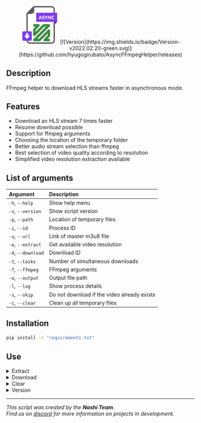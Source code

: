<p align="center">
  <img src="/resource/favicon.png?raw=true" width="20%"></img>
  [![Version](https://img.shields.io/badge/Version-v2022.02.20-green.svg)](https://github.com/hyugogirubato/AsyncFFmpegHelper/releases)
</p>


## Description
FFmpeg helper to download HLS streams faster in asynchronous mode.

## Features
- Download an HLS stream 7 times faster
- Resume download possible
- Support for ffmpeg arguments
- Choosing the location of the temporary folder
- Better audio stream selection than ffmpeg
- Best selection of video quality according to resolution
- Simplified video resolution extraction available


## List of arguments
| Argument            | Description                                  |
| :------------------ | :------------------------------------------- |
| `-h`, `--help`      | Show help menu                               |
| `-v`, `--version`   | Show script version                          |
| `-p`, `--path`      | Location of temporary files                  |
| `-i`, `--id`        | Process ID                                   |
| `-u`, `--url`       | Link of master m3u8 file                     |
| `-e`, `--extract`   | Get available video resolution               |
| `-d`, `--download`  | Download ID                                  |
| `-t`, `--tasks`     | Number of simultaneous downloads             |
| `-f`, `--ffmpeg`    | FFmpeg arguments                             |
| `-o`, `--output`    | Output file path                             |
| `-l`, `--log`       | Show process details                         |
| `-s`, `--skip`      | Do not download if the video already exists  |
| `-c`, `--clear`     | Clean up all temporary files                 | 


## Installation
````bash
pip install -r "requirements.txt"
````

## Use
<details><summary>Extract</summary>
Allows you to display the available video resolutions as well as the associated download ids.

````bash
main.py --id "PROCESS_ID" --url "URL" --extract
````

| Argument           | Type      | Description                                   |
| :----------------- | :-------- | :-------------------------------------------- |
| `-p`, `--path`     | `string`  | Location of temporary files                   |
| `-i`, `--id`       | `string`  | **Required**. Process ID                      |
| `-u`, `--url`      | `string`  | **Required**. Link of master m3u8 file        |
| `-e`, `--extract`  | `/`       | **Required**. Get available video resolution  |
| `-t`, `--tasks`    | `int`     | Number of simultaneous downloads              |
| `-l`, `--log`      | `/`       | Show process details                          |

</details>

<details><summary>Download</summary>
Download an HLS stream based on the id associated with the resolution.

````bash
main.py --id "PROCESS_ID" --url "URL" --download "ID" --tasks "TASKS" --ffmpeg="FFMPEG_ARGS" --output "OUTPUT" --skip
````

| Argument            | Type      | Description                                   |
| :------------------ | :-------- | :-------------------------------------------- |
| `-p`, `--path`      | `string`  | Location of temporary files                   |
| `-i`, `--id`        | `string`  | **Required**. Process ID                      |
| `-u`, `--url`       | `string`  | **Required**. Link of master m3u8 file        |
| `-e`, `--download`  | `int`     | **Required**. Get available video resolution  |
| `-t`, `--tasks`     | `int`     | Number of simultaneous downloads              |
| `-f`, `--ffmpeg`    | `string`  | FFmpeg arguments                              |
| `-o`, `--output`    | `string`  | **Required**. Output file path                |
| `-s`, `--skip`      | `/`       | Do not download if the video already exists   |
| `-l`, `--log`       | `/`       | Show process details                          |

NOTE: The ffmpeg arguments must not contain the input video stream and the location of the output file.
</details>

<details><summary>Clear</summary>
Delete the temporary directory and all the files it contains.

````bash
main.py --clear
````

| Argument         | Type      | Description                                 |
| :--------------- | :-------- | :------------------------------------------ |
| `-p`, `--path`   | `string`  | Location of temporary files                 |
| `-c`, `--clear`  | `/`       | **Required**. Clean up all temporary files  |

</details>

<details><summary>Version</summary>
Displays the script version.

````bash
main.py --version
````

| Argument           | Type  | Description                        |
| :----------------- | :---- | :--------------------------------- |
| `-v`, `--version`  | `/`   | **Required**. Show script version  |

</details>

---
*This script was created by the __Nashi Team__.  
Find us on [discord](https://discord.com/invite/g6JzYbh) for more information on projects in development.*
